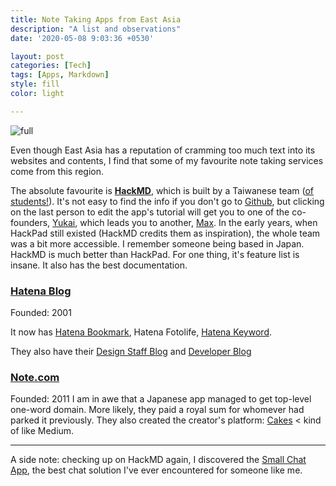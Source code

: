 ```yaml
---
title: Note Taking Apps from East Asia
description: "A list and observations"
date: '2020-05-08 9:03:36 +0530'

layout: post
categories: [Tech]
tags: [Apps, Markdown]
style: fill
color: light

---
```


![full](https://i.imgur.com/RREg3ey.jpg)

Even though East Asia has a reputation of cramming too much text into its websites and contents, I find that some of my favourite note taking services come from this region.

The absolute favourite is [**HackMD**](https://hackmd.io/), which is built by a Taiwanese team ([of students!](https://hackmd.io/@jkyang/Bk-zpEC9-?type=view)). It's not easy to find the info if you don't go to [Github](https://github.com/orgs/hackmdio/people), but clicking on the last person to edit the app's tutorial will get you to one of the co-founders, [Yukai](https://hackmd.io/@yukai), which leads you to another, [Max](https://hackmd.io/@MaxWu). In the early years, when HackPad still existed (HackMD credits them as inspiration), the whole team was a bit more accessible. I remember someone being based in Japan. HackMD is much better than HackPad. For one thing, it's feature list is insane. It also has the best documentation.

### [Hatena Blog](https://hatenablog.com/)
Founded: 2001

It now has [Hatena Bookmark](https://b.hatena.ne.jp/), Hatena Fotolife, [Hatena Keyword](https://d.hatena.ne.jp/).

They also have their [Design Staff Blog](https://design.hatenastaff.com/) and [Developer Blog](https://staff.hatenablog.com/)

### [Note.com](https://Note.com)
Founded: 2011
I am in awe that a Japanese app managed to get top-level one-word domain. More likely, they paid a royal sum for whomever had parked it previously. 
They also created the creator's platform: [Cakes](https://cakes.mu/) < kind of like Medium.

---
A side note: checking up on HackMD again, I discovered the [Small Chat App](https://small.chat/), the best chat solution I've ever encountered for someone like me. 



